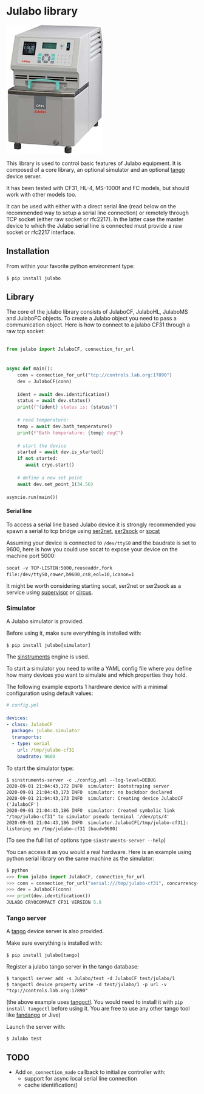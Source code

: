 # Julabo library

![Julabo CF31](docs/cf31.png)

This library is used to control basic features of Julabo equipment. It is
composed of a core library, an optional simulator and an optional
[tango](https://tango-controls.org/) device server.

It has been tested with CF31, HL-4, MS-1000f and FC models, but should work with
other models too.

It can be used with either with a direct serial line (read below
on the recommended way to setup a serial line connection) or remotely
through TCP socket (either raw socket or rfc2217). In the latter case
the master device to which the Julabo serial line is connected must
provide a raw socket or rfc2217 interface.

## Installation

From within your favorite python environment type:

`$ pip install julabo`


## Library

The core of the julabo library consists of JulaboCF, JulaboHL, JulaboMS and
 JulaboFC objects.
To create a Julabo object you need to pass a communication object.
Here is how to connect to a julabo CF31 through a raw tcp socket:

```python

from julabo import JulaboCF, connection_for_url


async def main():
    conn = connection_for_url("tcp://controls.lab.org:17890")
    dev = JulaboCF(conn)

    ident = await dev.identification()
    status = await dev.status()
    print(f"{ident} status is: {status}")

    # read temperature:
    temp = await dev.bath_temperature()
    print(f"Bath temperature: {temp} degC")

    # start the device
    started = await dev.is_started()
    if not started:
       await cryo.start()

    # define a new set point
    await dev.set_point_1(34.56)

asyncio.run(main())
```

#### Serial line

To access a serial line based Julabo device it is strongly recommended you spawn
a serial to tcp bridge using [ser2net](https://linux.die.net/man/8/ser2net),
[ser2sock](https://github.com/tiagocoutinho/ser2sock) or
[socat](https://linux.die.net/man/1/socat)

Assuming your device is connected to `/dev/ttyS0` and the baudrate is set to 9600,
here is how you could use socat to expose your device on the machine port 5000:

`socat -v TCP-LISTEN:5000,reuseaddr,fork file:/dev/ttyS0,rawer,b9600,cs8,eol=10,icanon=1`

It might be worth considering starting socat, ser2net or ser2sock as a service using
[supervisor](http://supervisord.org/) or [circus](https://circus.rtfd.io/).

### Simulator

A Julabo simulator is provided.

Before using it, make sure everything is installed with:

`$ pip install julabo[simulator]`

The [sinstruments](https://pypi.org/project/sinstruments/) engine is used.

To start a simulator you need to write a YAML config file where you define
how many devices you want to simulate and which properties they hold.

The following example exports 1 hardware device with a minimal configuration
using default values:

```yaml
# config.yml

devices:
- class: JulaboCF
  package: julabo.simulator
  transports:
  - type: serial
    url: /tmp/julabo-cf31
    baudrate: 9600
```

To start the simulator type:

```terminal
$ sinstruments-server -c ./config.yml --log-level=DEBUG
2020-09-01 21:04:43,172 INFO  simulator: Bootstraping server
2020-09-01 21:04:43,173 INFO  simulator: no backdoor declared
2020-09-01 21:04:43,173 INFO  simulator: Creating device JulaboCF ('JulaboCF')
2020-09-01 21:04:43,186 INFO  simulator: Created symbolic link "/tmp/julabo-cf31" to simulator pseudo terminal '/dev/pts/4'
2020-09-01 21:04:43,186 INFO  simulator.JulaboCF[/tmp/julabo-cf31]: listening on /tmp/julabo-cf31 (baud=9600)

```

(To see the full list of options type `sinstruments-server --help`)

You can access it as you would a real hardware. Here is an example using python
serial library on the same machine as the simulator:

```python
$ python
>>> from julabo import JulaboCF, connection_for_url
>>> conn = connection_for_url("serial:///tmp/julabo-cf31", concurrency="syncio")
>>> dev = JulaboCF(conn)
>>> print(dev.identification())
JULABO CRYOCOMPACT CF31 VERSION 5.0
```

### Tango server

A [tango](https://tango-controls.org/) device server is also provided.

Make sure everything is installed with:

`$ pip install julabo[tango]`

Register a julabo tango server in the tango database:
```
$ tangoctl server add -s Julabo/test -d JulaboCF test/julabo/1
$ tangoctl device property write -d test/julabo/1 -p url -v "tcp://controls.lab.org:17890"
```

(the above example uses [tangoctl](https://pypi.org/project/tangoctl/). You would need
to install it with `pip install tangoctl` before using it. You are free to use any other
tango tool like [fandango](https://pypi.org/project/fandango/) or Jive)

Launch the server with:

```terminal
$ Julabo test
```

## TODO

* Add `on_connection_made` callback to initialize controller with:
  * support for async local serial line connection
  * cache identification()
